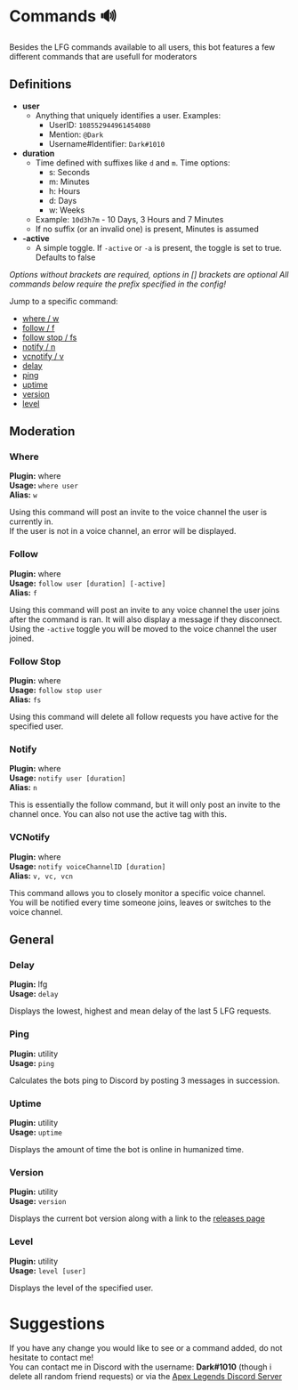 # Commands 🔊
Besides the LFG commands available to all users, this bot features a few different commands that are usefull for moderators

## Definitions
 - **user**
   - Anything that uniquely identifies a user. Examples:
     - UserID: `108552944961454080`
     - Mention: `@Dark`
     - Username#Identifier: `Dark#1010`
 - **duration**
   - Time defined with suffixes like `d` and `m`. Time options:
     - s: Seconds
     - m: Minutes
     - h: Hours
     - d: Days
     - w: Weeks
   - Example: `10d3h7m` - 10 Days, 3 Hours and 7 Minutes
   - If no suffix (or an invalid one) is present, Minutes is assumed
 - **-active**
   - A simple toggle. If `-active` or `-a` is present, the toggle is set to true. Defaults to false  
   
*Options without brackets are required, options in [] brackets are optional*
*All commands below require the prefix specified in the config!*

Jump to a specific command:
- [where / w](#where)
- [follow / f](#follow)
- [follow stop / fs](#follow-stop)
- [notify / n](#notify)
- [vcnotify / v](#vcnotify)
- [delay](#delay)
- [ping](#ping)
- [uptime](#uptime)
- [version](#version)
- [level](#level)

## Moderation

### Where
**Plugin:** where  
**Usage:** `where user`  
**Alias:** `w`  

Using this command will post an invite to the voice channel the user is currently in.  
If the user is not in a voice channel, an error will be displayed.

### Follow
**Plugin:** where  
**Usage:** `follow user [duration] [-active]`  
**Alias:** `f`  

Using this command will post an invite to any voice channel the user joins after the command is ran. It will also display a message if they disconnect.  
Using the `-active` toggle you will be moved to the voice channel the user joined.

### Follow Stop
**Plugin:** where  
**Usage:** `follow stop user`  
**Alias:** `fs`  

Using this command will delete all follow requests you have active for the specified user.

### Notify
**Plugin:** where  
**Usage:** `notify user [duration]`  
**Alias:** `n`  

This is essentially the follow command, but it will only post an invite to the channel once. You can also not use the active tag with this.

### VCNotify
**Plugin:** where  
**Usage:** `notify voiceChannelID [duration]`  
**Alias:** `v, vc, vcn`  

This command allows you to closely monitor a specific voice channel.  
You will be notified every time someone joins, leaves or switches to the voice channel.

## General

### Delay
**Plugin:** lfg  
**Usage:** `delay`  

Displays the lowest, highest and mean delay of the last 5 LFG requests.

### Ping
**Plugin:** utility  
**Usage:** `ping`  

Calculates the bots ping to Discord by posting 3 messages in succession.

### Uptime
**Plugin:** utility  
**Usage:** `uptime`  

Displays the amount of time the bot is online in humanized time.

### Version
**Plugin:** utility  
**Usage:** `version`  

Displays the current bot version along with a link to the [releases page](https://github.com/DarkView/JS-MRVNLFG/releases)

### Level
**Plugin:** utility  
**Usage:** `level [user]`  

Displays the level of the specified user. 

# Suggestions
If you have any change you would like to see or a command added, do not hesitate to contact me!  
You can contact me in Discord with the username: **Dark#1010** (though i delete all random friend requests) or via the [Apex Legends Discord Server](https://discord.gg/apexlegends)
